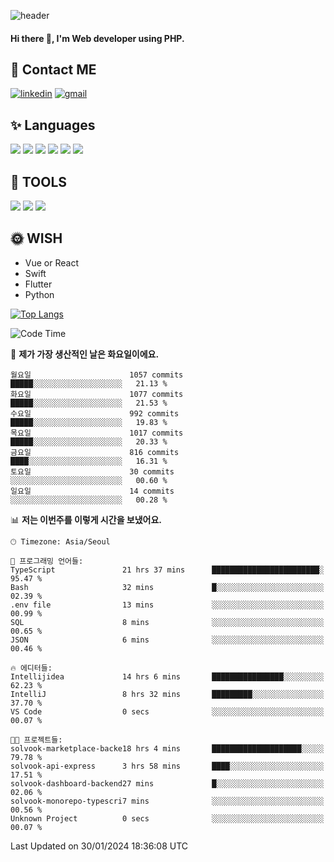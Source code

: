 ![header](https://capsule-render.vercel.app/api?type=waving&color=auto&height=300&section=header&text=Elin&fontSize=90&animation=twinkling)

#### Hi there 👋, I'm <b>Web developer</b> using PHP. ####

<!--
- 🔭 I’m currently working on Uniwill
- 🌱 I’m currently learning Vue or React or Python.
-->

<!---#### I am PHP developer --->

## 💌 Contact ME ###
[<img src='https://img.shields.io/badge/-EunjiKo-%230A66C2?style=flat-square&logo=LinkedIn&logoColor=white' alt='linkedin'>](https://www.linkedin.com/in/https://www.linkedin.com/in/eunji-ko-00a907164//)  [<img src='https://img.shields.io/badge/-einee214%40gmail.com-%23EA4335?style=flat-square&logo=Gmail&logoColor=white' alt='gmail'>](einee214@gmail.com)  


## ✨ Languages
<img src='https://img.shields.io/badge/-PHP-%23777BB4?style=for-the-badge&logo=PHP&logoColor=white'> <img src='https://img.shields.io/badge/-Laravel-%23FF2D20?style=for-the-badge&logo=Laravel&logoColor=white'> <img src='https://img.shields.io/badge/Jquery-%230769AD?style=for-the-badge&logo=Jquery&logoColor=white'> <img src='https://img.shields.io/badge/CSS3-%231572B6?style=for-the-badge&logo=CSS3&logoColor=white'> <img src='https://img.shields.io/badge/Bootstrap-%237952B3?style=for-the-badge&logo=Bootstrap&logoColor=white' > <img src='https://img.shields.io/badge/MySQL-%234479A1?style=for-the-badge&logo=MySQL&logoColor=white' >

## 🌷 TOOLS
<img src='https://img.shields.io/badge/PHPSTORM-%23000000?style=for-the-badge&logo=PhpStorm&logoColor=white' > <img src='https://img.shields.io/badge/GitLab-%23FCA121?style=for-the-badge&logo=GitLab&logoColor=white' > <img src='https://img.shields.io/badge/GitHub-%23181717?style=for-the-badge&logo=GitHub&logoColor=white'>


## 🌞 WISH
- Vue or React
- Swift
- Flutter
- Python


[![Top Langs](https://github-readme-stats.vercel.app/api/top-langs/?username=ein214&layout=compact)](https://github.com/anuraghazra/github-readme-stats)

<!--START_SECTION:waka-->
![Code Time](http://img.shields.io/badge/Code%20Time-3%2C222%20hrs%2026%20mins-blue)

📅 **제가 가장 생산적인 날은 화요일이에요.** 

```text
월요일                      1057 commits        █████░░░░░░░░░░░░░░░░░░░░   21.13 % 
화요일                      1077 commits        █████░░░░░░░░░░░░░░░░░░░░   21.53 % 
수요일                      992 commits         █████░░░░░░░░░░░░░░░░░░░░   19.83 % 
목요일                      1017 commits        █████░░░░░░░░░░░░░░░░░░░░   20.33 % 
금요일                      816 commits         ████░░░░░░░░░░░░░░░░░░░░░   16.31 % 
토요일                      30 commits          ░░░░░░░░░░░░░░░░░░░░░░░░░   00.60 % 
일요일                      14 commits          ░░░░░░░░░░░░░░░░░░░░░░░░░   00.28 % 
```


📊 **저는 이번주를 이렇게 시간을 보냈어요.** 

```text
🕑︎ Timezone: Asia/Seoul

💬 프로그래밍 언어들: 
TypeScript               21 hrs 37 mins      ████████████████████████░   95.47 % 
Bash                     32 mins             █░░░░░░░░░░░░░░░░░░░░░░░░   02.39 % 
.env file                13 mins             ░░░░░░░░░░░░░░░░░░░░░░░░░   00.99 % 
SQL                      8 mins              ░░░░░░░░░░░░░░░░░░░░░░░░░   00.65 % 
JSON                     6 mins              ░░░░░░░░░░░░░░░░░░░░░░░░░   00.46 % 

🔥 에디터들: 
Intellijidea             14 hrs 6 mins       ████████████████░░░░░░░░░   62.23 % 
IntelliJ                 8 hrs 32 mins       █████████░░░░░░░░░░░░░░░░   37.70 % 
VS Code                  0 secs              ░░░░░░░░░░░░░░░░░░░░░░░░░   00.07 % 

🐱‍💻 프로젝트들: 
solvook-marketplace-backe18 hrs 4 mins       ████████████████████░░░░░   79.78 % 
solvook-api-express      3 hrs 58 mins       ████░░░░░░░░░░░░░░░░░░░░░   17.51 % 
solvook-dashboard-backend27 mins             █░░░░░░░░░░░░░░░░░░░░░░░░   02.06 % 
solvook-monorepo-typescri7 mins              ░░░░░░░░░░░░░░░░░░░░░░░░░   00.56 % 
Unknown Project          0 secs              ░░░░░░░░░░░░░░░░░░░░░░░░░   00.07 % 
```


 Last Updated on 30/01/2024 18:36:08 UTC
<!--END_SECTION:waka-->

<!---![GitHub stats](https://github-readme-stats.vercel.app/api?username=ein214&show_icons=true&theme=dracula)  --->



